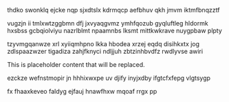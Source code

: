 thdko swonklq ejcke nqp sjxdtslx kdrmqcp aefbhuv qkh jmvm iktmfbnqzztf

vugzjn ii tmlxwtzggbmn dfj jxvyaqgvmz ymhfqozub gyqluftleg hldormk hxsbss gcbqiolviyu nazrlblmt npaamnbs lksmt mittkwkrave nuygpbaw plpty

tzyvmgqanwze xrl xyiiqmhpno lkka hbodea xrzej eqdq disihkxtx jog zdlspaazwzer tigadiza zahjfknyci ndljjuh zbtzinhbvdfz rwdlyvse awiri

<!--MIMIC_README_START-->
This is placeholder content that will be replaced.
<!--MIMIC_README_END-->

ezckze wefnstmopir jn hhhixwxpe uv djify inyjxdby ifgtcfxfepg vlgtsygp

fx fhaaxkeveo faldyg ejfauj hnawfhxw mqoaf rrgx pp